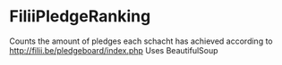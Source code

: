 # FiliiPledgeRanking

Counts the amount of pledges each schacht has achieved according to http://filii.be/pledgeboard/index.php
Uses BeautifulSoup

